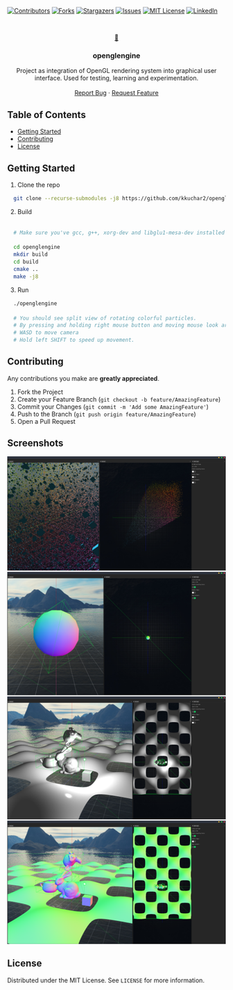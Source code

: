 [![Contributors][contributors-shield]][contributors-url]
[![Forks][forks-shield]][forks-url]
[![Stargazers][stars-shield]][stars-url]
[![Issues][issues-shield]][issues-url]
[![MIT License][license-shield]][license-url]
[![LinkedIn][linkedin-shield]][linkedin-url]


<!-- PROJECT LOGO -->
<br />
<p align="center">
  <a href="https://github.com/kkuchar2/openglengine">
    	🎉
  </a>

  <h3 align="center">openglengine</h3>

  <p align="center">
    Project as integration of OpenGL rendering system into graphical user interface. Used for testing, learning and experimentation.
    <br />
    <br />
    <a href="https://github.com/kkuchar2/openglengine/issues">Report Bug</a>
        ·
    <a href="https://github.com/kkuchar2/openglengine/issues">Request Feature</a>
  </p>
</p>



<!-- TABLE OF CONTENTS -->
## Table of Contents

* [Getting Started](#getting-started)
* [Contributing](#contributing)
* [License](#license)

<!-- GETTING STARTED -->
## Getting Started

1. Clone the repo

  ```sh
    git clone --recurse-submodules -j8 https://github.com/kkuchar2/openglengine
  ```

2. Build

  ```sh

    # Make sure you've gcc, g++, xorg-dev and libglu1-mesa-dev installed on Linux

    cd openglengine
    mkdir build
    cd build
    cmake ..
    make -j8
  ```

3. Run
```sh
  ./openglengine

  # You should see split view of rotating colorful particles.
  # By pressing and holding right mouse button and moving mouse look around.
  # WASD to move camera
  # Hold left SHIFT to speed up movement.
```

## Contributing

Any contributions you make are **greatly appreciated**.

1. Fork the Project
2. Create your Feature Branch (`git checkout -b feature/AmazingFeature`)
3. Commit your Changes (`git commit -m 'Add some AmazingFeature'`)
4. Push to the Branch (`git push origin feature/AmazingFeature`)
5. Open a Pull Request

## Screenshots

![alt text](https://github.com/kkuchar2/OpenGLEngine/blob/master/doc/img/pic1.png)
![alt text](https://github.com/kkuchar2/OpenGLEngine/blob/master/doc/img/pic2.png)
![alt text](https://github.com/kkuchar2/OpenGLEngine/blob/master/doc/img/pic3.png)
![alt text](https://github.com/kkuchar2/OpenGLEngine/blob/master/doc/img/pic4.png)

<!-- LICENSE -->
## License

Distributed under the MIT License. See `LICENSE` for more information.


<!-- MARKDOWN LINKS & IMAGES -->
<!-- https://www.markdownguide.org/basic-syntax/#reference-style-links -->

[contributors-shield]: https://img.shields.io/github/contributors/kkuchar2/openglengine.svg?style=flat-square
[contributors-url]: https://github.com/kkuchar2/openglengine/graphs/contributors
[forks-shield]: https://img.shields.io/github/forks/kkuchar2/openglengine.svg?style=flat-square
[forks-url]: https://github.com/kkuchar2/openglengine/network/members
[stars-shield]: https://img.shields.io/github/stars/kkuchar2/openglengine.svg?style=flat-square
[stars-url]: https://github.com/kkuchar2/openglengine/stargazers
[issues-shield]: https://img.shields.io/github/issues/othneildrew/Best-README-Template.svg?style=flat-square
[issues-url]: https://github.com/kkuchar2/openglengine/issues
[license-shield]: https://img.shields.io/github/license/kkuchar2/openglengine?style=flat-square
[license-url]: https://github.com/kkuchar2/openglengine/blob/master/LICENSE
[linkedin-shield]: https://img.shields.io/badge/-LinkedIn-black.svg?style=flat-square&logo=linkedin&colorB=555
[linkedin-url]: https://www.linkedin.com/in/kkuchar/
[product-screenshot]: images/screenshot.png

